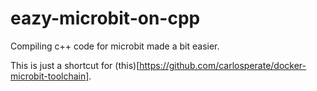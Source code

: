# eazy-microbit-on-cpp
Compiling c++ code for microbit made a bit easier.

This is just a shortcut for (this)[https://github.com/carlosperate/docker-microbit-toolchain].
